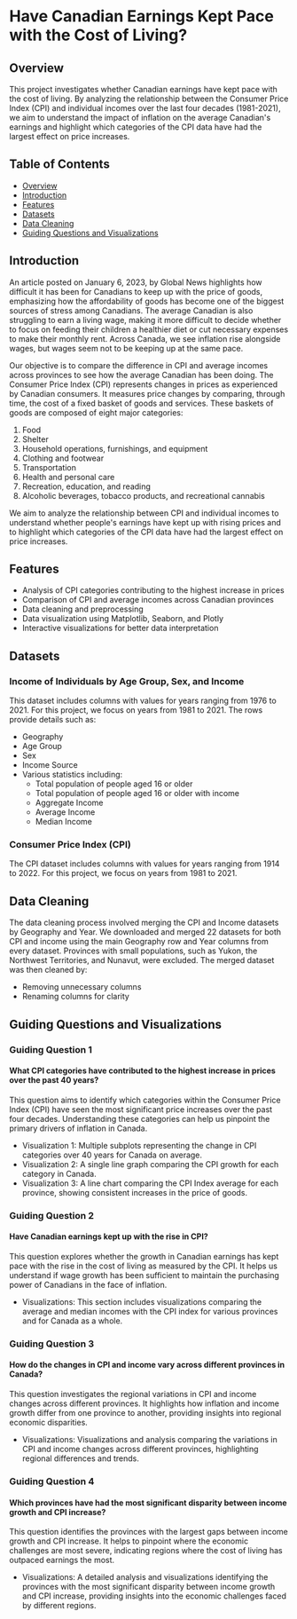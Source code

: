 # Have Canadian Earnings Kept Pace with the Cost of Living?

## Overview
This project investigates whether Canadian earnings have kept pace with the cost of living. By analyzing the relationship between the Consumer Price Index (CPI) and individual incomes over the last four decades (1981-2021), we aim to understand the impact of inflation on the average Canadian's earnings and highlight which categories of the CPI data have had the largest effect on price increases.

## Table of Contents
- [Overview](#overview)
- [Introduction](#introduction)
- [Features](#features)
- [Datasets](#datasets)
- [Data Cleaning](#data-cleaning)
- [Guiding Questions and Visualizations](#guiding-questions-and-visualizations)

## Introduction
An article posted on January 6, 2023, by Global News highlights how difficult it has been for Canadians to keep up with the price of goods, emphasizing how the affordability of goods has become one of the biggest sources of stress among Canadians. The average Canadian is also struggling to earn a living wage, making it more difficult to decide whether to focus on feeding their children a healthier diet or cut necessary expenses to make their monthly rent. Across Canada, we see inflation rise alongside wages, but wages seem not to be keeping up at the same pace.

Our objective is to compare the difference in CPI and average incomes across provinces to see how the average Canadian has been doing. The Consumer Price Index (CPI) represents changes in prices as experienced by Canadian consumers. It measures price changes by comparing, through time, the cost of a fixed basket of goods and services. These baskets of goods are composed of eight major categories:

1. Food
2. Shelter
3. Household operations, furnishings, and equipment
4. Clothing and footwear
5. Transportation
6. Health and personal care
7. Recreation, education, and reading
8. Alcoholic beverages, tobacco products, and recreational cannabis

We aim to analyze the relationship between CPI and individual incomes to understand whether people's earnings have kept up with rising prices and to highlight which categories of the CPI data have had the largest effect on price increases.

## Features
- Analysis of CPI categories contributing to the highest increase in prices
- Comparison of CPI and average incomes across Canadian provinces
- Data cleaning and preprocessing
- Data visualization using Matplotlib, Seaborn, and Plotly
- Interactive visualizations for better data interpretation

## Datasets
### Income of Individuals by Age Group, Sex, and Income
This dataset includes columns with values for years ranging from 1976 to 2021. For this project, we focus on years from 1981 to 2021. The rows provide details such as:

- Geography
- Age Group
- Sex
- Income Source
- Various statistics including:
  - Total population of people aged 16 or older
  - Total population of people aged 16 or older with income
  - Aggregate Income
  - Average Income
  - Median Income
### Consumer Price Index (CPI)
The CPI dataset includes columns with values for years ranging from 1914 to 2022. For this project, we focus on years from 1981 to 2021.

## Data Cleaning
The data cleaning process involved merging the CPI and Income datasets by Geography and Year. We downloaded and merged 22 datasets for both CPI and income using the main Geography row and Year columns from every dataset. Provinces with small populations, such as Yukon, the Northwest Territories, and Nunavut, were excluded. The merged dataset was then cleaned by:

- Removing unnecessary columns
- Renaming columns for clarity
## Guiding Questions and Visualizations
### Guiding Question 1
#### What CPI categories have contributed to the highest increase in prices over the past 40 years?

This question aims to identify which categories within the Consumer Price Index (CPI) have seen the most significant price increases over the past four decades. Understanding these categories can help us pinpoint the primary drivers of inflation in Canada.

- Visualization 1: Multiple subplots representing the change in CPI categories over 40 years for Canada on average.
- Visualization 2: A single line graph comparing the CPI growth for each category in Canada.
- Visualization 3: A line chart comparing the CPI Index average for each province, showing consistent increases in the price of goods.
### Guiding Question 2
#### Have Canadian earnings kept up with the rise in CPI?

This question explores whether the growth in Canadian earnings has kept pace with the rise in the cost of living as measured by the CPI. It helps us understand if wage growth has been sufficient to maintain the purchasing power of Canadians in the face of inflation.

- Visualizations: This section includes visualizations comparing the average and median incomes with the CPI index for various provinces and for Canada as a whole.
### Guiding Question 3
#### How do the changes in CPI and income vary across different provinces in Canada?

This question investigates the regional variations in CPI and income changes across different provinces. It highlights how inflation and income growth differ from one province to another, providing insights into regional economic disparities.

- Visualizations: Visualizations and analysis comparing the variations in CPI and income changes across different provinces, highlighting regional differences and trends.
### Guiding Question 4
#### Which provinces have had the most significant disparity between income growth and CPI increase?

This question identifies the provinces with the largest gaps between income growth and CPI increase. It helps to pinpoint where the economic challenges are most severe, indicating regions where the cost of living has outpaced earnings the most.

- Visualizations: A detailed analysis and visualizations identifying the provinces with the most significant disparity between income growth and CPI increase, providing insights into the economic challenges faced by different regions.
